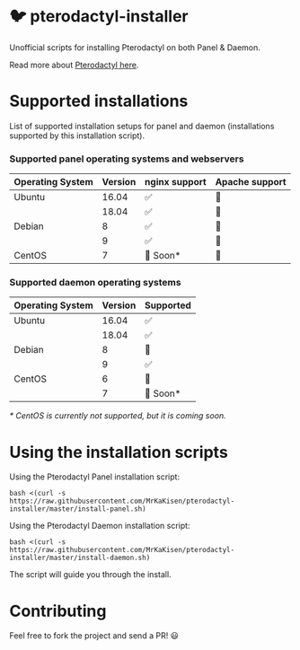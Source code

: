 # :bird: pterodactyl-installer

Unofficial scripts for installing Pterodactyl on both Panel & Daemon.

Read more about [Pterodactyl here](https://pterodactyl.io/).

# Supported installations

List of supported installation setups for panel and daemon (installations supported by this installation script).

### Supported panel operating systems and webservers

| Operating System  | Version | nginx support      | Apache support |
| ----------------- | ------- | ------------------ | -------------- |
| Ubuntu            | 16.04   | :white_check_mark: | :red_circle:   |
|                   | 18.04   | :white_check_mark: | :red_circle:   |
| Debian            | 8       | :white_check_mark: | :red_circle:   |
|                   | 9       | :white_check_mark: | :red_circle:   |
| CentOS            | 7       | :red_circle: Soon* | :red_circle:   |

### Supported daemon operating systems

| Operating System  | Version | Supported          |
| ----------------- | ------- | ------------------ |
| Ubuntu            | 16.04   | :white_check_mark: |
|                   | 18.04   | :white_check_mark: |
| Debian            | 8       | :red_circle:       |
|                   | 9       | :white_check_mark: |
| CentOS            | 6       | :red_circle:       |
|                   | 7       | :red_circle: Soon* |

_* CentOS is currently not supported, but it is coming soon._

# Using the installation scripts

Using the Pterodactyl Panel installation script:

`bash <(curl -s https://raw.githubusercontent.com/MrKaKisen/pterodactyl-installer/master/install-panel.sh)`

Using the Pterodactyl Daemon installation script:

`bash <(curl -s https://raw.githubusercontent.com/MrKaKisen/pterodactyl-installer/master/install-daemon.sh)`

The script will guide you through the install.

# Contributing

Feel free to fork the project and send a PR! :smiley:
